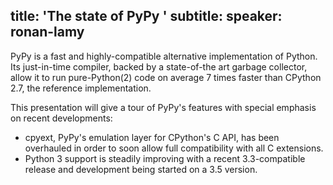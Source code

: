 title: 'The state of PyPy '
subtitle:
speaker: ronan-lamy
---
PyPy is a fast and highly-compatible alternative implementation of Python. Its just-in-time compiler, backed by a state-of-the art garbage collector, allow it to run pure-Python(2) code on average 7 times faster than CPython 2.7, the reference implementation.

This presentation will give a tour of PyPy's features with special emphasis on recent developments:

* cpyext, PyPy's emulation layer for CPython's C API, has been overhauled in order to soon allow full compatibility with all C extensions.
* Python 3 support is steadily improving with a recent 3.3-compatible release and development being started on a 3.5 version.